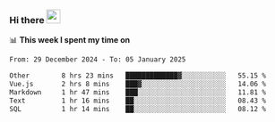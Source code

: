 ### Hi there <a href="https://www.gautamkrishnar.com/"><img src="https://media.giphy.com/media/hvRJCLFzcasrR4ia7z/giphy.gif" width="25px"></a>

📊 **This week I spent my time on**

<!--START_SECTION:waka-->

```txt
From: 29 December 2024 - To: 05 January 2025

Other        8 hrs 23 mins   █████████████▓░░░░░░░░░░░   55.15 %
Vue.js       2 hrs 8 mins    ███▓░░░░░░░░░░░░░░░░░░░░░   14.06 %
Markdown     1 hr 47 mins    ███░░░░░░░░░░░░░░░░░░░░░░   11.81 %
Text         1 hr 16 mins    ██░░░░░░░░░░░░░░░░░░░░░░░   08.43 %
SQL          1 hr 14 mins    ██░░░░░░░░░░░░░░░░░░░░░░░   08.12 %
```

<!--END_SECTION:waka-->
